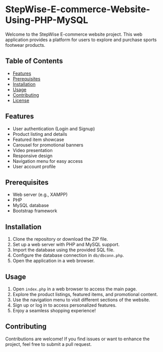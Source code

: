 # StepWise-E-commerce-Website-Using-PHP-MySQL
 

Welcome to the StepWise E-commerce website project. This web application provides a platform for users to explore and purchase sports footwear products.

## Table of Contents
- [Features](#features)
- [Prerequisites](#prerequisites)
- [Installation](#installation)
- [Usage](#usage)
- [Contributing](#contributing)
- [License](#license)

## Features
- User authentication (Login and Signup)
- Product listing and details
- Featured item showcase
- Carousel for promotional banners
- Video presentation
- Responsive design
- Navigation menu for easy access
- User account profile

## Prerequisites
- Web server (e.g., XAMPP)
- PHP
- MySQL database
- Bootstrap framework

## Installation
1. Clone the repository or download the ZIP file.
2. Set up a web server with PHP and MySQL support.
3. Import the database using the provided SQL file.
4. Configure the database connection in `db/dbconn.php`.
5. Open the application in a web browser.

## Usage
1. Open `index.php` in a web browser to access the main page.
2. Explore the product listings, featured items, and promotional content.
3. Use the navigation menu to visit different sections of the website.
4. Sign up or log in to access personalized features.
5. Enjoy a seamless shopping experience!

## Contributing
Contributions are welcome! If you find issues or want to enhance the project, feel free to submit a pull request.
 
